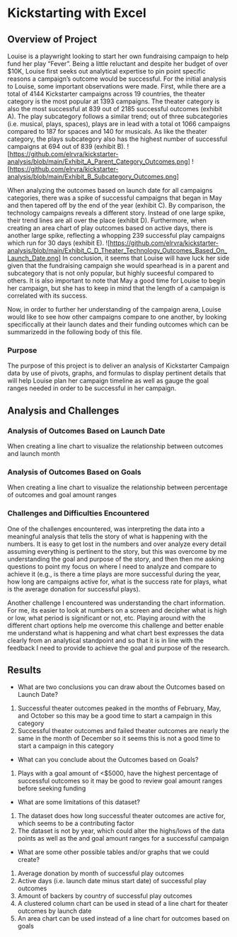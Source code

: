 # Kickstarting with Excel

## Overview of Project
 Louise is a playwright looking to start her own fundraising campaign to help fund her play “Fever”. Being a little reluctant and despite her budget of over $10K, Louise first seeks out analytical expertise to pin point specific reasons a campaign’s outcome would be successful. For the initial analysis to Louise, some important observations were made. First, while there are a total of 4144 Kickstarter campaigns across 19 countries, the theater category is the most popular at 1393 campaigns. The theater category is also the most successful at 839 out of 2185 successful outcomes (exhibit A). The play subcategory follows a similar trend; out of three subcategories (i.e. musical, plays, spaces), plays are in lead with a total ot 1066 campaigns compared to 187 for spaces and 140 for musicals. As like the theater category, the plays subcategory also has the highest number of successful campaigns at 694 out of 839 (exhibit B). 
![https://github.com/elrvra/kickstarter-analysis/blob/main/Exhibit_A_Parent_Category_Outcomes.png]
![https://github.com/elrvra/kickstarter-analysis/blob/main/Exhibit_B_Subcategory_Outcomes.png]

When analyzing the outcomes based on launch date for all campaigns categories, there was a spike of successful campaigns that began in May and then tapered off by the end of the year (exhibit C). By comparison, the technology campaigns reveals a different story. Instead of one large spike, their trend lines are all over the place (exhibit D). Furthermore, when creating an area chart of play outcomes based on active days, there is another large spike, reflecting a whopping 239 successful play campaigns which run for 30 days (exhibit E). 
![https://github.com/elrvra/kickstarter-analysis/blob/main/Exhibit_C_D_Theater_Technology_Outcomes_Based_On_Launch_Date.png]
 In conclusion, it seems that Louise will have luck her side given that the fundraising campaign she would spearhead is in a parent and subcategory that is not only popular, but highly suceesful compared to others. It is also important to note that May a good time for Louise to begin her campaign, but she has to keep in mind that the length of a campaign is correlated with its success. 
 
 Now, in order to further her understanding of the campaign arena, Louise would like to see how other campaigns compare to one another, by looking specificcally at their launch dates and their funding outcomes which can be summarizedd in the following body of this file. 

### Purpose
 The purpose of this project is to deliver an analysis of Kickstarter Campaign data by use of pivots, graphs, and formulas to display pertinent details that will help Louise plan her campaign timeline as well as gauge the goal ranges needed in order to be successful in her campaign. 

## Analysis and Challenges

### Analysis of Outcomes Based on Launch Date
When creating a line chart to visualize the relationship between outcomes and launch month

### Analysis of Outcomes Based on Goals
When creating a line chart to visualize the relationship between percentage of outcomes and goal amount ranges

### Challenges and Difficulties Encountered
One of the challenges encountered, was interpreting the data into a meaningful analysis that tells the story of what is happening with the numbers. It is easy to get lost in the numbers and over analyze every detail assuming everything is pertinent to the story, but this was overcome by me understanding the goal and purpose of the story, and then then me asking questions to point my focus on where I need to analyze and compare to achieve it (e.g., is there a time plays are more successful during the year, how long are campaigns active for, what is the success rate for plays, what is the average donation for successful plays).

Another challenge I encountered was understanding the chart information. For me, its easier to look at numbers on a screen and decipher what is high or low, what period is significant or not, etc. Playing around with the different chart options help me overcome this challenge and better enable me understand what is happening and what chart best expresses the data clearly from an analytical standpoint and so that it is in line with the feedback I need to provide to achieve the goal and purpose of the research. 

## Results

- What are two conclusions you can draw about the Outcomes based on Launch Date?
1. Successful theater outcomes peaked in the months of February, May, and October so this may be a good time to start a campaign in this category
2. Successful theater outcomes and failed theater outcomes are nearly the same in the month of December so it seems this is not a good time to start a campaign in this category

- What can you conclude about the Outcomes based on Goals?
1. Plays with a goal amount of <$5000, have the highest percentage of successful outcomes so it may be good to review goal amount ranges before seeking funding

- What are some limitations of this dataset?
1. The dataset does how long successful theater outcomes are active for, which seems to be a contributing factor
2. The dataset is not by year, which could alter the highs/lows of the data points as well as the and goal amount ranges for a successful campaign

- What are some other possible tables and/or graphs that we could create?
1. Average donation by month of successful play outcomes 
2. Active days (i.e. launch date minus start date) of successful play outcomes
3. Amount of backers by country of successful play outcomes
4. A clustered column chart can be used in stead of a line chart for theater outcomes by launch date
5. An area chart can be used instead of a line chart for outcomes based on goals 
